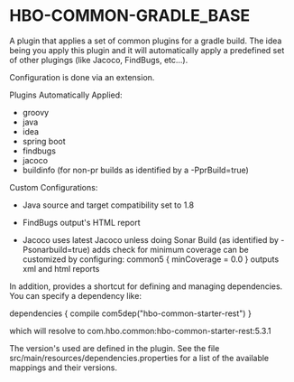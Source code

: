# HBO-COMMON-GRADLE_BASE

A plugin that applies a set of common plugins for a gradle build. The idea
being you apply this plugin and it will automatically apply a predefined set of
other plugings (like Jacoco, FindBugs, etc...).

Configuration is done via an extension.

Plugins Automatically Applied:

 - groovy
 - java
 - idea
 - spring boot
 - findbugs
 - jacoco
 - buildinfo (for non-pr builds as identified by a -PprBuild=true)

Custom Configurations:

 - Java
 	source and target compatibility set to 1.8

 - FindBugs
 	output's HTML report

 - Jacoco 
 	uses latest Jacoco unless doing Sonar Build (as identified by -Psonarbuild=true)
 	adds check for minimum coverage can be customized by configuring:
		common5 {
 		   minCoverage = 0.0
		}
 	outputs xml and html reports

In addition, provides a shortcut for defining and managing dependencies. You can specify a dependency like:

dependencies {
 compile com5dep("hbo-common-starter-rest")
}

which will resolve to com.hbo.common:hbo-common-starter-rest:5.3.1

The version's used are defined in the plugin. See the file src/main/resources/dependencies.properties for a list of the available mappings and their versions.